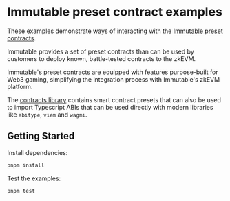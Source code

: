 # Immutable preset contract examples

These examples demonstrate ways of interacting with the [Immutable preset contracts](https://docs.immutable.com/products/zkEVM/contracts).

Immutable provides a set of preset contracts than can be used by customers to deploy known, battle-tested contracts to the zkEVM.

Immutable's preset contracts are equipped with features purpose-built for Web3 gaming, simplifying the integration process with Immutable's zkEVM platform.

The [contracts library](https://github.com/immutable/contracts) contains smart contract presets that can also be used to import Typescript ABIs that can be used directly with modern libraries like `abitype`, `viem` and `wagmi`.

## Getting Started

Install dependencies:

```bash
pnpm install
```

Test the examples:

```bash
pnpm test
```
